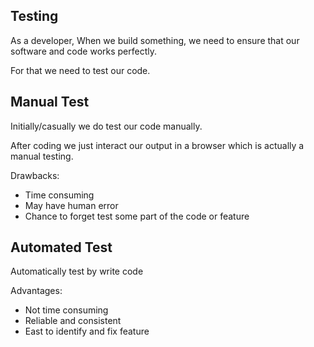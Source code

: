 ## Testing 

As a developer, When we build something, we need to ensure that our software and code works perfectly. 

For that we need to test our code. 

## Manual Test

Initially/casually we do test our code manually. 

After coding we just interact our output in a browser which is actually a manual testing.  

Drawbacks:

* Time consuming 
* May have human error
* Chance to forget test some part of the code or feature

## Automated Test

Automatically test by write code

Advantages:

* Not time consuming
* Reliable and consistent
* East to identify and fix feature